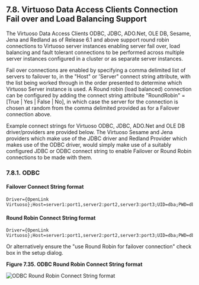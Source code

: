 <div>

<div>

<div>

<div>

## 7.8. Virtuoso Data Access Clients Connection Fail over and Load Balancing Support

</div>

</div>

</div>

The Virtuoso Data Access Clients ODBC, JDBC, ADO.Net, OLE DB, Sesame,
Jena and Redland as of Release 6.1 and above support round robin
connections to Virtuoso server instances enabling server fail over, load
balancing and fault tolerant connections to be performed across multiple
server instances configured in a cluster or as separate server
instances.

Fail over connections are enabled by specifying a comma delimited list
of servers to failover to, in the "Host" or 'Server" connect string
attribute, with the list being worked through in the order presented to
determine which Virtuoso Server instance is used. A Round robin (load
balanced) connection can be configured by adding the connect string
attribute "RoundRobin" = \[True \| Yes \| False \| No\], in which case
the server for the connection is chosen at random from the comma
delimited provided as for a Failover connection above.

Example connect strings for Virtuoso ODBC, JDBC, ADO.Net and OLE DB
driver/providers are provided below. The Virtuoso Sesame and Jena
providers which make use of the JDBC driver and Redland Provider which
makes use of the ODBC driver, would simply make use of a suitably
configured JDBC or ODBC connect string to enable Failover or Round Robin
connections to be made with them.

<div>

<div>

<div>

<div>

### 7.8.1. ODBC

</div>

</div>

</div>

<div>

<div>

<div>

<div>

#### Failover Connect String format

</div>

</div>

</div>

``` programlisting
Driver={OpenLink Virtuoso};Host=server1:port1,server2:port2,server3:port3;UID=dba;PWD=dba;
```

</div>

<div>

<div>

<div>

<div>

#### Round Robin Connect String format

</div>

</div>

</div>

``` programlisting
Driver={OpenLink Virtuoso};Host=server1:port1,server2:port2,server3:port3;UID=dba;PWD=dba;RoundRobin=Yes"
```

Or alternatively ensure the "use Round Robin for failover connection"
check box in the setup dialog.

<div>

<div>

**Figure 7.35. ODBC Round Robin Connect String format**

<div>

<div>

![ODBC Round Robin Connect String format](images/ui/adf1.png)

</div>

</div>

</div>

  

</div>

</div>

</div>

</div>

